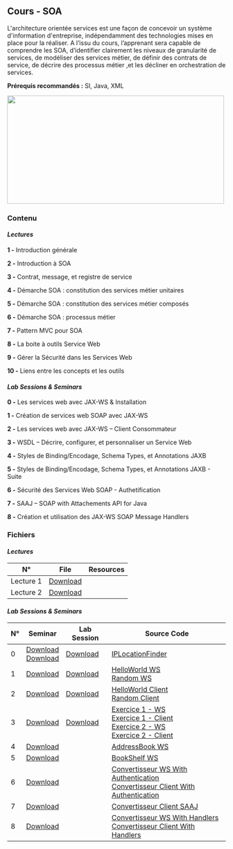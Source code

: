 ## Cours - SOA

L'architecture orientée services est une façon de concevoir un système d'information d'entreprise, indépendamment des technologies mises en place pour la réaliser. A l’issu du cours, l’apprenant sera capable de comprendre les SOA, d’identifier clairement les niveaux de granularité de services, de modéliser des services métier, de définir des contrats de service, de décrire des processus métier ,et les décliner en orchestration de services.

**Prérequis recommandés :** SI, Java, XML

<img src="https://www.xenonstack.com/hubfs/service-oriented-architecture-xenonstack.png" width=500px; height="250" />


### Contenu

#### *Lectures*

**1 -** Introduction générale

**2 -** Introduction à SOA

**3 -** Contrat, message, et registre de service

**4 -** Démarche SOA : constitution des services métier unitaires

**5 -** Démarche SOA : constitution des services métier composés

**6 -** Démarche SOA : processus métier

**7 -** Pattern MVC pour SOA

**8 -** La boite à outils Service Web
    
**9 -** Gérer la Sécurité dans les Services Web

**10 -** Liens entre les concepts et les outils
    


#### *Lab Sessions & Seminars*

**0 -** Les services web avec JAX-WS & Installation

**1 -** Création de services web SOAP avec JAX-WS

**2 -** Les services web avec JAX-WS – Client Consommateur

**3 -** WSDL – Décrire, configurer, et personnaliser un Service Web

**4 -** Styles de Binding/Encodage, Schema Types, et Annotations JAXB

**5 -** Styles de Binding/Encodage, Schema Types, et Annotations JAXB - Suite

**6 -** Sécurité des Services Web SOAP - Authetification

**7 -** SAAJ – SOAP with Attachements API for Java

**8 -** Création et utilisation des JAX-WS SOAP Message Handlers


### Fichiers

#### *Lectures* 

<table class="tg">
<thead>
  <tr>
    <th class="tg-uzvj">N°</th>
    <th class="tg-uzvj">File</th>
    <th class="tg-uzvj">Resources</th>
  </tr>
</thead>
<tbody>
  <tr>
    <td class="tg-9wq8">Lecture 1</td>
    <td class="tg-9wq8"><a href="https://github.com/GitTeaching/My-Courses/blob/main/S1/Service-Oriented-Architectures/SOA%20-%20Cours%201.pdf">Download</a></td>
    <td class="tg-9wq8"></td>
  </tr>
  <tr>
    <td class="tg-9wq8">Lecture 2</td>
    <td class="tg-9wq8"><a href="https://github.com/GitTeaching/My-Courses/blob/main/S1/Service-Oriented-Architectures/SOA%20-%20Cours%202.pdf">Download</a></td>
    <td class="tg-9wq8"></td>
  </tr>
	
</tbody>
</table>



#### *Lab Sessions & Seminars* 

<table class="tg">
<thead>
  <tr>
    <th class="tg-uzvj">N°</th>
    <th class="tg-uzvj">Seminar</th>
    <th class="tg-uzvj">Lab Session</th>
    <th class="tg-uzvj">Source Code</th>
  </tr>
</thead>
<tbody>
  <tr>
    <td class="tg-9wq8">0</td>
    <td class="tg-9wq8"><a href="https://github.com/GitTeaching/My-Courses/blob/main/S1/Service-Oriented-Architectures/SOA%20-%20TD%200%20-%20Slide.pdf">Download</a><br><a href="https://github.com/GitTeaching/My-Courses/blob/main/S1/Service-Oriented-Architectures/SOA%20-%20TD%200.pdf">Download</a></td>
    <td class="tg-9wq8"><a href="https://github.com/GitTeaching/My-Courses/blob/main/S1/Service-Oriented-Architectures/SOA%20-%20TP%200.pdf">Download</a></td>
    <td class="tg-9wq8"><a href="https://github.com/GitTeaching/IPLocationFinder/tree/master/src/org/soa/ws/tp1">IPLocationFinder</a></td>
  </tr>
  <tr>
    <td class="tg-9wq8">1</td>
    <td class="tg-9wq8"><a href="https://github.com/GitTeaching/My-Courses/blob/main/S1/Service-Oriented-Architectures/SOA%20-%20TD%201.pdf">Download</a></td>
    <td class="tg-9wq8"><a href="https://github.com/GitTeaching/My-Courses/blob/main/S1/Service-Oriented-Architectures/SOA%20-%20TP%201.pdf">Download</a></td>
    <td class="tg-9wq8">
	<a href="https://github.com/GitTeaching/HelloWorldWS/">HelloWorld WS</a><br>
	<a href="https://github.com/GitTeaching/IPLocationFinder/tree/master/src/org/soa/ws/tp3">Random WS</a>
    </td>
  </tr>  
  <tr>
    <td class="tg-9wq8">2</td>
    <td class="tg-9wq8"><a href="https://github.com/GitTeaching/My-Courses/blob/main/S1/Service-Oriented-Architectures/SOA%20-%20TD%202.pdf">Download</a></td>
    <td class="tg-9wq8"><a href="https://github.com/GitTeaching/My-Courses/blob/main/S1/Service-Oriented-Architectures/SOA%20-%20TP%202.pdf">Download</a></td>
    <td class="tg-9wq8">
	<a href="https://github.com/GitTeaching/HelloWorldWSClient">HelloWorld Client</a><br>
	<a href="https://github.com/GitTeaching/IPLocationFinder/blob/master/src/org/soa/ws/client/RandomClient.java">Random Client</a>
    </td>
  </tr>  
  <tr>
    <td class="tg-9wq8">3</td>
    <td class="tg-9wq8"><a href="https://github.com/GitTeaching/My-Courses/blob/main/S1/Service-Oriented-Architectures/SOA%20-%20TD%203.pdf">Download</a></td>
    <td class="tg-9wq8"><a href="https://github.com/GitTeaching/My-Courses/blob/main/S1/Service-Oriented-Architectures/SOA%20-%20TP%203.pdf">Download</a></td>
    <td class="tg-9wq8">
	<a href="https://github.com/GitTeaching/ConvertisseurWS">Exercice 1 - WS</a><br>
	<a href="https://github.com/GitTeaching/ConvertisseurWS">Exercice 1 - Client</a><br>
	<a href="https://github.com/GitTeaching/ShopCatalogWS">Exercice 2 - WS</a><br>
	<a href="https://github.com/GitTeaching/ShopCatalogWSClient">Exercice 2 - Client</a>
    </td>
  </tr>  
  <tr>
    <td class="tg-9wq8">4</td>
    <td class="tg-9wq8"><a href="https://github.com/GitTeaching/My-Courses/blob/main/S1/Service-Oriented-Architectures/SOA%20-%20TD%204%20et%205.pdf">Download</a></td>
    <td class="tg-9wq8"><a href=""></a></td>
    <td class="tg-9wq8">
	    <a href="https://github.com/GitTeaching/AddressBookWebService">AddressBook WS</a>
    </td>
  </tr>  
  <tr>
    <td class="tg-9wq8">5</td>
    <td class="tg-9wq8"><a href="https://github.com/GitTeaching/My-Courses/blob/main/S1/Service-Oriented-Architectures/SOA%20-%20TD%204%20et%205.pdf">Download</a></td>
    <td class="tg-9wq8"><a href=""></a></td>
    <td class="tg-9wq8">
	<a href="https://github.com/GitTeaching/BookShelfWebService">BookShelf WS</a>
    </td>
  </tr>  
  <tr>
    <td class="tg-9wq8">6</td>
    <td class="tg-9wq8"><a href="https://github.com/GitTeaching/My-Courses/blob/main/S1/Service-Oriented-Architectures/SOA%20-%20TD%206.pdf">Download</a></td>
    <td class="tg-9wq8"><a href=""></a></td>
    <td class="tg-9wq8">
	<a href="https://github.com/GitTeaching/ConvertisseurWSWithAuthentication">Convertisseur WS With Authentication</a><br>
	<a href="https://github.com/GitTeaching/ConvertisseurWSClientWithAuthentication">Convertisseur Client With Authentication</a>
    </td>
  </tr>  
  <tr>
    <td class="tg-9wq8">7</td>
    <td class="tg-9wq8"><a href="https://github.com/GitTeaching/My-Courses/blob/main/S1/Service-Oriented-Architectures/SOA%20-%20TD%207.pdf">Download</a></td>
    <td class="tg-9wq8"><a href=""></a></td>
    <td class="tg-9wq8">
	<a href="https://github.com/GitTeaching/ConvertisseurWSClientSAAJ">Convertisseur Client SAAJ</a>
    </td>
  </tr>  
  <tr>
    <td class="tg-9wq8">8</td>
    <td class="tg-9wq8"><a href="https://github.com/GitTeaching/My-Courses/blob/main/S1/Service-Oriented-Architectures/SOA%20-%20TD%208.pdf">Download</a></td>
    <td class="tg-9wq8"><a href=""></a></td>
    <td class="tg-9wq8">
	<a href="https://github.com/GitTeaching/ConvertisseurWSWithHandlers">Convertisseur WS With Handlers</a><br>
	<a href="https://github.com/GitTeaching/ConvertisseurWSClientWithHandlers">Convertisseur Client With Handlers</a>
    </td>
  </tr>  
</tbody>
</table>

